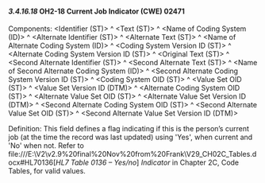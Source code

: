 #### *3.4.16.18* OH2-18 Current Job Indicator (CWE) 02471

Components: &lt;Identifier (ST)> ^ &lt;Text (ST)> ^ &lt;Name of Coding System (ID)> ^ &lt;Alternate Identifier (ST)> ^ &lt;Alternate Text (ST)> ^ &lt;Name of Alternate Coding System (ID)> ^ &lt;Coding System Version ID (ST)> ^ &lt;Alternate Coding System Version ID (ST)> ^ &lt;Original Text (ST)> ^ &lt;Second Alternate Identifier (ST)> ^ &lt;Second Alternate Text (ST)> ^ &lt;Name of Second Alternate Coding System (ID)> ^ &lt;Second Alternate Coding System Version ID (ST)> ^ &lt;Coding System OID (ST)> ^ &lt;Value Set OID (ST)> ^ &lt;Value Set Version ID (DTM)> ^ &lt;Alternate Coding System OID (ST)> ^ &lt;Alternate Value Set OID (ST)> ^ &lt;Alternate Value Set Version ID (DTM)> ^ &lt;Second Alternate Coding System OID (ST)> ^ &lt;Second Alternate Value Set OID (ST)> ^ &lt;Second Alternate Value Set Version ID (DTM)>

Definition: This field defines a flag indicating if this is the person’s current job (at the time the record was last updated) using 'Yes', when current and 'No' when not. Refer to file:///E:\V2\v2.9%20final%20Nov%20from%20Frank\V29_CH02C_Tables.docx#HL70136[_HL7 Table 0136 – Yes/no_] _Indicator_ in Chapter 2C, Code Tables, for valid values.
